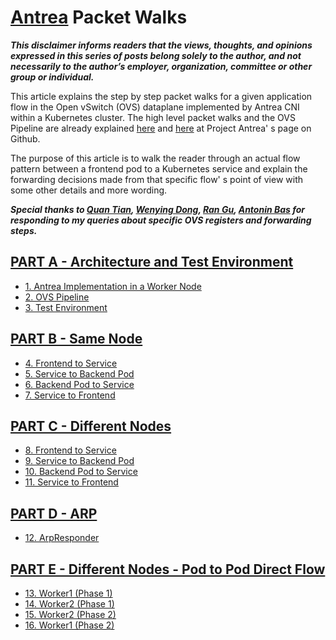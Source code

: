 # [Antrea](https://github.com/vmware-tanzu/antrea) Packet Walks 

_**This disclaimer informs readers that the views, thoughts, and opinions expressed in this series of posts belong solely to the author, and not necessarily to the author’s employer, organization, committee or other group or individual.**_

This article explains the step by step packet walks for a given application flow in the Open vSwitch (OVS) dataplane implemented by Antrea CNI within a Kubernetes cluster. The high level packet walks and the OVS Pipeline are already explained [here](https://github.com/vmware-tanzu/antrea/blob/master/docs/architecture.md#pod-networking) and [here](https://github.com/vmware-tanzu/antrea/blob/master/docs/ovs-pipeline.md) at Project Antrea' s page on Github.

The purpose of this article is to walk the reader through an actual flow pattern between a frontend pod to a Kubernetes service and explain the forwarding decisions made from that specific flow' s point of view with some other details and more wording.

_**Special thanks to [Quan Tian](https://github.com/tnqn), [Wenying Dong](https://github.com/wenyingd), [Ran Gu](https://github.com/gran-vmv), [Antonin Bas](https://github.com/antoninbas) for responding to my queries about specific OVS registers and forwarding steps.**_

## [PART A - Architecture and Test Environment](https://github.com/dumlutimuralp/antrea-packet-walks/blob/master/part_a/README.md)

- [1. Antrea Implementation in a Worker Node](https://github.com/dumlutimuralp/antrea-packet-walks/blob/master/part_a/README.md#1-antrea-implementation-in-a-worker-node)
- [2. OVS Pipeline](https://github.com/dumlutimuralp/antrea-packet-walks/blob/master/part_a/README.md#2-ovs-pipeline)
- [3. Test Environment](https://github.com/dumlutimuralp/antrea-packet-walks/blob/master/part_a/README.md#3-test-environment)

## [PART B - Same Node](https://github.com/dumlutimuralp/antrea-packet-walks/blob/master/part_b/README.md)

- [4. Frontend to Service](https://github.com/dumlutimuralp/antrea-packet-walks/blob/master/part_b/README.md#4-frontend-to-service)
- [5. Service to Backend Pod](https://github.com/dumlutimuralp/antrea-packet-walks/blob/master/part_b/README.md#5-service-to-backend-pod)
- [6. Backend Pod to Service](https://github.com/dumlutimuralp/antrea-packet-walks/blob/master/part_b/README.md#6-backend-pod-to-service)
- [7. Service to Frontend](https://github.com/dumlutimuralp/antrea-packet-walks/blob/master/part_b/README.md#7-service-to-frontend)

## [PART C - Different Nodes](https://github.com/dumlutimuralp/antrea-packet-walks/blob/master/part_c/README.md)

- [8. Frontend to Service](https://github.com/dumlutimuralp/antrea-packet-walks/tree/master/part_c#8-frontend-pod-to-service)
- [9. Service to Backend Pod](https://github.com/dumlutimuralp/antrea-packet-walks/tree/master/part_c#9-service-to-backend-pod)
- [10. Backend Pod to Service](https://github.com/dumlutimuralp/antrea-packet-walks/tree/master/part_c#10-backend-pod-to-service)
- [11. Service to Frontend](https://github.com/dumlutimuralp/antrea-packet-walks/tree/master/part_c#11-service-to-frontend-pod)

## [PART D - ARP](https://github.com/dumlutimuralp/antrea-packet-walks/blob/master/part_d/README.md)

- [12. ArpResponder](https://github.com/dumlutimuralp/antrea-packet-walks/blob/master/part_d/README.md#12-arpresponder-table-20)

## [PART E - Different Nodes - Pod to Pod Direct Flow](https://github.com/dumlutimuralp/antrea-packet-walks/blob/master/part_e/README.md#part-e)

- [13. Worker1 (Phase 1)](https://github.com/dumlutimuralp/antrea-packet-walks/tree/master/part_e#13-worker1-phase-1)
- [14. Worker2 (Phase 1)](https://github.com/dumlutimuralp/antrea-packet-walks/blob/master/part_e/README.md#14-worker2-phase-1)
- [15. Worker2 (Phase 2)](https://github.com/dumlutimuralp/antrea-packet-walks/tree/master/part_e#15-worker2-phase-2)
- [16. Worker1 (Phase 2)](https://github.com/dumlutimuralp/antrea-packet-walks/blob/master/part_e/README.md#16-worker-1-phase-2)

